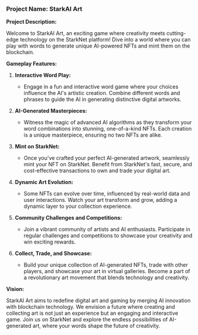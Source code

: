 ### Project Name: StarkAI Art

**Project Description:**

Welcome to StarkAI Art, an exciting game where creativity meets cutting-edge technology on the StarkNet platform! Dive into a world where you can play with words to generate unique AI-powered NFTs and mint them on the blockchain.

**Gameplay Features:**

1. **Interactive Word Play:**
   - Engage in a fun and interactive word game where your choices influence the AI's artistic creation. Combine different words and phrases to guide the AI in generating distinctive digital artworks.

2. **AI-Generated Masterpieces:**
   - Witness the magic of advanced AI algorithms as they transform your word combinations into stunning, one-of-a-kind NFTs. Each creation is a unique masterpiece, ensuring no two NFTs are alike.

3. **Mint on StarkNet:**
   - Once you've crafted your perfect AI-generated artwork, seamlessly mint your NFT on StarkNet. Benefit from StarkNet's fast, secure, and cost-effective transactions to own and trade your digital art.

4. **Dynamic Art Evolution:**
   - Some NFTs can evolve over time, influenced by real-world data and user interactions. Watch your art transform and grow, adding a dynamic layer to your collection experience.

5. **Community Challenges and Competitions:**
   - Join a vibrant community of artists and AI enthusiasts. Participate in regular challenges and competitions to showcase your creativity and win exciting rewards.

6. **Collect, Trade, and Showcase:**
   - Build your unique collection of AI-generated NFTs, trade with other players, and showcase your art in virtual galleries. Become a part of a revolutionary art movement that blends technology and creativity.

**Vision:**

StarkAI Art aims to redefine digital art and gaming by merging AI innovation with blockchain technology. We envision a future where creating and collecting art is not just an experience but an engaging and interactive game. Join us on StarkNet and explore the endless possibilities of AI-generated art, where your words shape the future of creativity.
